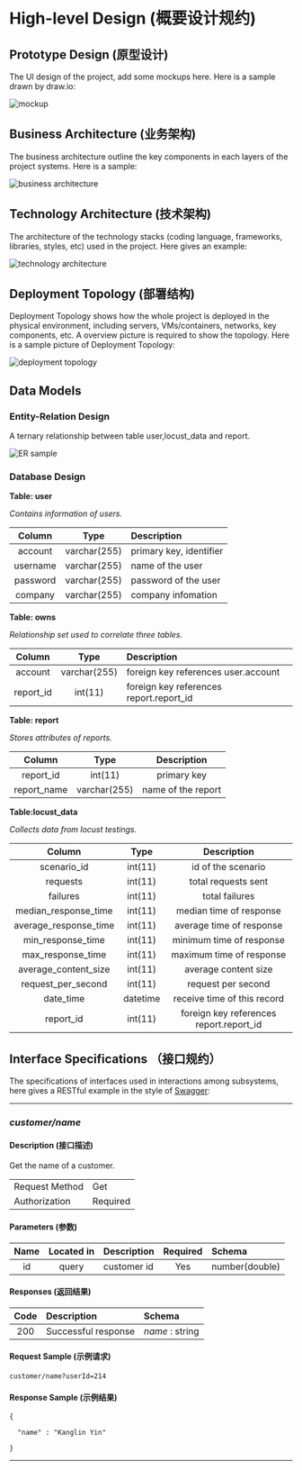 # High-level Design (概要设计规约)

## Prototype Design (原型设计)

The UI design of the project, add some mockups here. Here is a sample drawn by draw.io:

![mockup](images/outline_design/mockup_sample.png)

## Business Architecture (业务架构)

The business architecture outline the key components in each layers of the project systems. Here is a sample:

![business architecture](images/outline_design/business_architecture_sample.png)


## Technology Architecture (技术架构)

The architecture of the technology stacks (coding language, frameworks, libraries, styles, etc) used in the project. Here gives an example:

![technology architecture](images/outline_design/TechArchitecture.png)

## Deployment Topology (部署结构)

Deployment Topology shows how the whole project is deployed in the physical environment, including servers, VMs/containers, networks, key components, etc. A overview picture is required to show the topology. Here is a sample picture of Deployment Topology:

![deployment topology](images/outline_design/deployment_sample.png)

## Data Models 

### Entity-Relation Design 

A ternary relationship between table user,locust_data and report.

![ER sample](images/detailed_design/ER_diagram.png)

### Database Design 

**Table: user**

_Contains information of users._

| Column | Type | Description |
|:---:|:---:|:---|
| account | varchar(255) | primary key, identifier |
| username | varchar(255) | name of the user |
| password | varchar(255) | password of the user |
| company | varchar(255) | company infomation |

**Table: owns**

_Relationship set used to correlate three tables._

|  Column   |     Type     | Description                             |
| :-------: | :----------: | :-------------------------------------- |
|  account  | varchar(255) | foreign key references user.account     |
| report_id |   int(11)    | foreign key references report.report_id |

**Table: report**

_Stores attributes of reports._

|   Column    |     Type     |    Description     |
| :---------: | :----------: | :----------------: |
|  report_id  |   int(11)    |    primary key     |
| report_name | varchar(255) | name of the report |

**Table:locust_data**

_Collects data from locust testings._

|        Column         |   Type   |               Description               |
| :-------------------: | :------: | :-------------------------------------: |
|      scenario_id      | int(11)  |           id of the scenario            |
|       requests        | int(11)  |           total requests sent           |
|       failures        | int(11)  |             total failures              |
| median_response_time  | int(11)  |         median time of response         |
| average_response_time | int(11)  |        average time of response         |
|   min_response_time   | int(11)  |        minimum time of response         |
|   max_response_time   | int(11)  |        maximum time of response         |
| average_content_size  | int(11)  |          average content size           |
|  request_per_second   | int(11)  |           request per second            |
|       date_time       | datetime |       receive time of this record       |
|       report_id       | int(11)  | foreign key references report.report_id |

## Interface Specifications （接口规约）

The specifications of interfaces used in interactions among subsystems, here gives a RESTful example in the style of [Swagger](https://swagger.io/):

---
### *customer/name*   

#### Description (接口描述)

Get the name of a customer.

| | |
|-|-|
| Request Method | Get |
| Authorization | Required |


#### Parameters (参数)

| Name | Located in | Description | Required | Schema |
|:-:|:-:|:-|:-:|:-|
| id | query | customer id | Yes | number(double) |

#### Responses (返回结果)

| Code | Description | Schema |
|:----:|:--------|:--|
| 200 | Successful response | *name* : string |

#### Request Sample (示例请求)

```
customer/name?userId=214
```

#### Response Sample (示例结果)

```
{

  "name" : "Kanglin Yin"

}

```
---